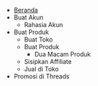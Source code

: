 - [Beranda](/)
- Buat Akun
  - Rahasia Akun
- Buat Produk
  - Buat Toko
  - Buat Produk
    - Dua Macam Produk
  - Sisipkan Affiliate
  - Jual di Toko
- Promosi di Threads
